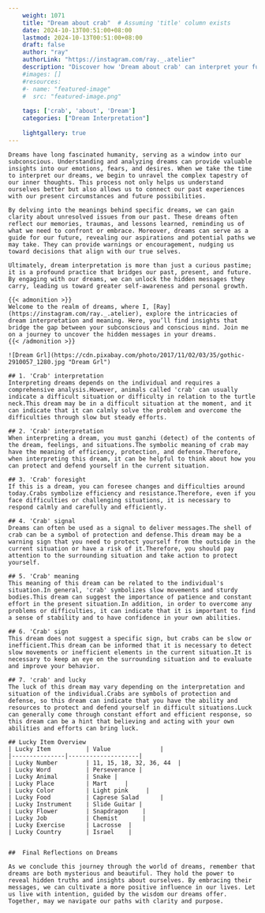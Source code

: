 ```yaml
---
    weight: 1071
    title: "Dream about crab"  # Assuming 'title' column exists
    date: 2024-10-13T00:51:00+08:00
    lastmod: 2024-10-13T00:51:00+08:00
    draft: false
    author: "ray"
    authorLink: "https://instagram.com/ray._.atelier"
    description: "Discover how 'Dream about crab' can interpret your future and uncover its significant meanings in your life."
    #images: []
    #resources:
    #- name: "featured-image"
    #  src: "featured-image.png"
    
    tags: ['crab', 'about', 'Dream']
    categories: ["Dream Interpretation"]
    
    lightgallery: true
---
```

    
    Dreams have long fascinated humanity, serving as a window into our subconscious. Understanding and analyzing dreams can provide valuable insights into our emotions, fears, and desires. When we take the time to interpret our dreams, we begin to unravel the complex tapestry of our inner thoughts. This process not only helps us understand ourselves better but also allows us to connect our past experiences with our present circumstances and future possibilities.
    
    By delving into the meanings behind specific dreams, we can gain clarity about unresolved issues from our past. These dreams often reflect our memories, traumas, and lessons learned, reminding us of what we need to confront or embrace. Moreover, dreams can serve as a guide for our future, revealing our aspirations and potential paths we may take. They can provide warnings or encouragement, nudging us toward decisions that align with our true selves.
    
    Ultimately, dream interpretation is more than just a curious pastime; it is a profound practice that bridges our past, present, and future. By engaging with our dreams, we can unlock the hidden messages they carry, leading us toward greater self-awareness and personal growth.
    
    {{< admonition >}}
    Welcome to the realm of dreams, where I, [Ray](https://instagram.com/ray._.atelier), explore the intricacies of dream interpretation and meaning. Here, you’ll find insights that bridge the gap between your subconscious and conscious mind. Join me on a journey to uncover the hidden messages in your dreams.
    {{< /admonition >}}
    
    ![Dream Grl](https://cdn.pixabay.com/photo/2017/11/02/03/35/gothic-2910057_1280.jpg "Dream Grl")
    
    ## 1. 'Crab' interpretation
    Interpreting dreams depends on the individual and requires a comprehensive analysis.However, animals called 'crab' can usually indicate a difficult situation or difficulty in relation to the turtle neck.This dream may be in a difficult situation at the moment, and it can indicate that it can calmly solve the problem and overcome the difficulties through slow but steady efforts.
    
    ## 2. 'Crab' interpretation
    When interpreting a dream, you must ganzhi (detect) of the contents of the dream, feelings, and situations.The symbolic meaning of crab may have the meaning of efficiency, protection, and defense.Therefore, when interpreting this dream, it can be helpful to think about how you can protect and defend yourself in the current situation.
    
    ## 3. 'Crab' foresight
    If this is a dream, you can foresee changes and difficulties around today.Crabs symbolize efficiency and resistance.Therefore, even if you face difficulties or challenging situations, it is necessary to respond calmly and carefully and efficiently.
    
    ## 4. 'Crab' signal
    Dreams can often be used as a signal to deliver messages.The shell of crab can be a symbol of protection and defense.This dream may be a warning sign that you need to protect yourself from the outside in the current situation or have a risk of it.Therefore, you should pay attention to the surrounding situation and take action to protect yourself.
    
    ## 5. 'Crab' meaning
    This meaning of this dream can be related to the individual's situation.In general, 'crab' symbolizes slow movements and sturdy bodies.This dream can suggest the importance of patience and constant effort in the present situation.In addition, in order to overcome any problems or difficulties, it can indicate that it is important to find a sense of stability and to have confidence in your own abilities.
    
    ## 6. 'Crab' sign
    This dream does not suggest a specific sign, but crabs can be slow or inefficient.This dream can be informed that it is necessary to detect slow movements or inefficient elements in the current situation.It is necessary to keep an eye on the surrounding situation and to evaluate and improve your behavior.
    
    ## 7. 'crab' and lucky
    The luck of this dream may vary depending on the interpretation and situation of the individual.Crabs are symbols of protection and defense, so this dream can indicate that you have the ability and resources to protect and defend yourself in difficult situations.Luck can generally come through constant effort and efficient response, so this dream can be a hint that believing and acting with your own abilities and efforts can bring luck.
    
    ## Lucky Item Overview
    | Lucky Item          | Value              |
    |---------------|--------------------|
    | Lucky Number        | 11, 15, 18, 32, 36, 44  |
    | Lucky Word          | Perseverance |
    | Lucky Animal        | Snake |
    | Lucky Place         | Mart     |
    | Lucky Color         | Light pink     |
    | Lucky Food          | Caprese Salad      |
    | Lucky Instrument    | Slide Guitar |
    | Lucky Flower        | Snapdragon    |
    | Lucky Job           | Chemist       |
    | Lucky Exercise      | Lacrosse  |
    | Lucky Country       | Israel    |
    
    
    ##  Final Reflections on Dreams
    
    As we conclude this journey through the world of dreams, remember that dreams are both mysterious and beautiful. They hold the power to reveal hidden truths and insights about ourselves. By embracing their messages, we can cultivate a more positive influence in our lives. Let us live with intention, guided by the wisdom our dreams offer. Together, may we navigate our paths with clarity and purpose.
    
